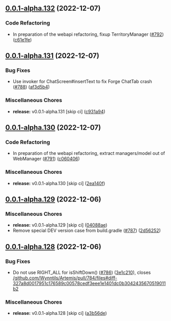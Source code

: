 ## [0.0.1-alpha.132](https://github.com/Wynntils/Artemis/compare/v0.0.1-alpha.131...v0.0.1-alpha.132) (2022-12-07)


### Code Refactoring

* In preparation of the webapi refactoring, fixup TerritoryManager ([#792](https://github.com/Wynntils/Artemis/issues/792)) ([c61e1fe](https://github.com/Wynntils/Artemis/commit/c61e1fefba63698eb9489bfc1f449a8b2d19c065))

## [0.0.1-alpha.131](https://github.com/Wynntils/Artemis/compare/v0.0.1-alpha.130...v0.0.1-alpha.131) (2022-12-07)


### Bug Fixes

* Use invoker for ChatScreen#insertText to fix Forge ChatTab crash ([#788](https://github.com/Wynntils/Artemis/issues/788)) ([af3d5b4](https://github.com/Wynntils/Artemis/commit/af3d5b4b4b0d78b8898d8c0fdc26763a6ffe890c))


### Miscellaneous Chores

* **release:** v0.0.1-alpha.131 [skip ci] ([c931a94](https://github.com/Wynntils/Artemis/commit/c931a94a354ed362c18b764adebd8571a9c06e15))

## [0.0.1-alpha.130](https://github.com/Wynntils/Artemis/compare/v0.0.1-alpha.129...v0.0.1-alpha.130) (2022-12-07)


### Code Refactoring

* In preparation of the webapi refactoring, extract managers/model out of WebManager ([#791](https://github.com/Wynntils/Artemis/issues/791)) ([c060406](https://github.com/Wynntils/Artemis/commit/c0604066b99a7b5e4ddf36622ba49fe17c1f6fed))


### Miscellaneous Chores

* **release:** v0.0.1-alpha.130 [skip ci] ([2ea140f](https://github.com/Wynntils/Artemis/commit/2ea140f8aef1b98ab305cbc7f9b97dfebe1bbf2d))

## [0.0.1-alpha.129](https://github.com/Wynntils/Artemis/compare/v0.0.1-alpha.128...v0.0.1-alpha.129) (2022-12-06)


### Miscellaneous Chores

* **release:** v0.0.1-alpha.129 [skip ci] ([04088ae](https://github.com/Wynntils/Artemis/commit/04088ae3b9c6eec8fe2fdd2068137c04abcf9ffc))
* Remove special DEV version case from build.gradle ([#787](https://github.com/Wynntils/Artemis/issues/787)) ([2d56252](https://github.com/Wynntils/Artemis/commit/2d562529f55d4f05edf3fe31f6a91d5b7d82a2d7))

## [0.0.1-alpha.128](https://github.com/Wynntils/Artemis/compare/v0.0.1-alpha.127...v0.0.1-alpha.128) (2022-12-06)


### Bug Fixes

* Do not use RIGHT_ALL for isShiftDown() ([#786](https://github.com/Wynntils/Artemis/issues/786)) ([3e1c210](https://github.com/Wynntils/Artemis/commit/3e1c210f3c0f802fe178e23d78527013f9bef560)), closes [/github.com/Wynntils/Artemis/pull/784/files#diff-327a8d0017951c176589c00578cedf3eee1e1401dc0b3042435670519011b2](https://github.com/Wynntils//github.com/Wynntils/Artemis/pull/784/files/issues/diff-327a8d0017951c176589c00578cedf3eee1e1401dc0b3042435670519011b2)


### Miscellaneous Chores

* **release:** v0.0.1-alpha.128 [skip ci] ([a3b56de](https://github.com/Wynntils/Artemis/commit/a3b56de2d1fb1f059449744b486a9c124458ec09))

